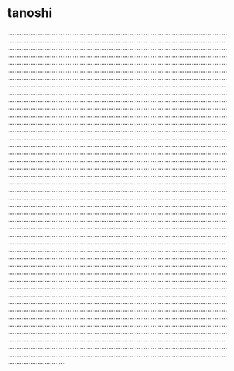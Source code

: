 # tanoshi

.................................................................................................................................................................................................................................................................................................................................................................................................................................................................................................................................................................................................................................................................................................................................................................................................................................................................................................................................................................................................................................................................................................................................................................................................................................................................................................................................................................................................................................................................................................................................................................................................................................................................................................................................................................................................................................................................................................................................................................................................................................................................................................................................................................................................................................................................................................................................................................................................................................................................................................................................................................................................................................................................................................................................................................................................................................................................................................................................................................................................................................................................................................................................................................................................................................................................................................................................................................................................................................................................................................................................................................................................................................................................................................................................................................................................................................................................................................................................................................................................................................................................................................................................................................................................................................................................................................................................................................................................................................................................................................................................................................................................................................................................................................................................................................................................................................................................................................................................................................................................................................................................................................................................................................................................................................................................................................................................................................................................................................................................................................................................................................................................................................................................................................................